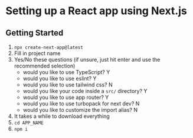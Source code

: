 # Setting up a React app using Next.js

## Getting Started

1. `npx create-next-app@latest`
2. Fill in project name
3. Yes/No these questions (if unsure, just hit enter and use the recommended selection)
    - would you like to use TypeScript? Y
    - would you like to use eslint? Y
    - would you like to use tailwind css? N
    - would you like your code inside a `src/` directory? Y
    - would you like to use app router? Y
    - would you like to use turbopack for next dev? N
    - would you like to customize the import alias? N
4. It takes a while to download everything
5. `cd APP_NAME`
6. `npm i`
